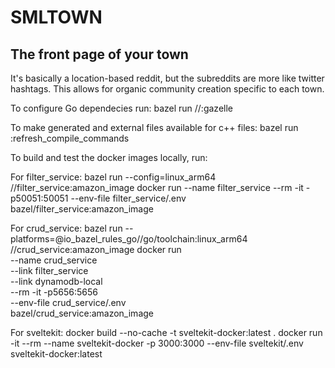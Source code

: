 SMLTOWN
=======

The front page of your town
---------------------------

It's basically a location-based reddit, but the subreddits are more like twitter hashtags. This allows for organic
community creation specific to each town. 

To configure Go dependecies run:
bazel run //:gazelle

To make generated and external files available for c++ files:
bazel run :refresh_compile_commands


To build and test the docker images locally, run:

For filter_service:
bazel run --config=linux_arm64 //filter_service:amazon_image
docker run --name filter_service --rm -it -p50051:50051 --env-file filter_service/.env bazel/filter_service:amazon_image

For crud_service:
bazel run --platforms=@io_bazel_rules_go//go/toolchain:linux_arm64 //crud_service:amazon_image
docker run \
    --name crud_service \
    --link filter_service \
    --link dynamodb-local \
    --rm -it -p5656:5656 \
    --env-file crud_service/.env \
    bazel/crud_service:amazon_image


For sveltekit: 
docker build --no-cache -t sveltekit-docker:latest .
docker run -it --rm --name sveltekit-docker -p 3000:3000 --env-file sveltekit/.env sveltekit-docker:latest 
